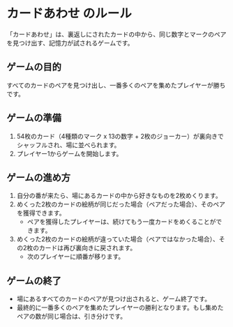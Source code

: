 # カードあわせ のルール

「カードあわせ」は、裏返しにされたカードの中から、同じ数字とマークのペアを見つけ出す、記憶力が試されるゲームです。

## ゲームの目的
すべてのカードのペアを見つけ出し、一番多くのペアを集めたプレイヤーが勝ちです。

## ゲームの準備
1.  54枚のカード（4種類のマーク x 13の数字 + 2枚のジョーカー）が裏向きでシャッフルされ、場に並べられます。
2.  プレイヤー1からゲームを開始します。

## ゲームの進め方
1.  自分の番が来たら、場にあるカードの中から好きなものを2枚めくります。
2.  めくった2枚のカードの絵柄が同じだった場合（ペアだった場合）、そのペアを獲得できます。
    -   ペアを獲得したプレイヤーは、続けてもう一度カードをめくることができます。
3.  めくった2枚のカードの絵柄が違っていた場合（ペアではなかった場合）、その2枚のカードは再び裏向きに戻されます。
    -   次のプレイヤーに順番が移ります。

## ゲームの終了
-   場にあるすべてのカードのペアが見つけ出されると、ゲーム終了です。
-   最終的に一番多くのペアを集めたプレイヤーの勝利となります。もし集めたペアの数が同じ場合は、引き分けです。
